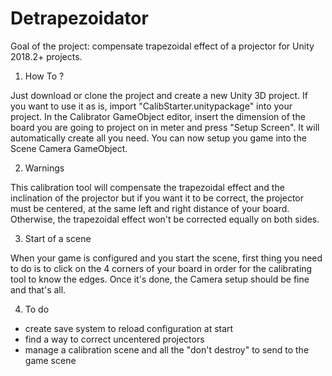 # Detrapezoidator

Goal of the project: compensate trapezoidal effect of a projector for Unity 2018.2+ projects.

1. How To ?

Just download or clone the project and create a new Unity 3D project. If you want to use it as is, import "CalibStarter.unitypackage" into your project.
In the Calibrator GameObject editor, insert the dimension of the board you are going to project on in meter and press "Setup Screen". It will automatically create all you need.
You can now setup you game into the Scene Camera GameObject.

2. Warnings 

This calibration tool will compensate the trapezoidal effect and the inclination of the projector but if you want it to be correct, the projector must be centered, at the same left and right distance of your board.
Otherwise, the trapezoidal effect won't be corrected equally on both sides.

3. Start of a scene

When your game is configured and you start the scene, first thing you need to do is to click on the 4 corners of your board in order for the calibrating tool to know the edges.
Once it's done, the Camera setup should be fine and that's all.

4. To do 
 - create save system to reload configuration at start
 - find a way to correct uncentered projectors
 - manage a calibration scene and all the "don't destroy" to send to the game scene